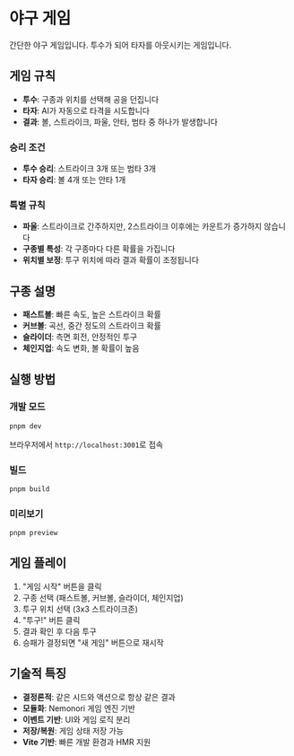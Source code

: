 # 야구 게임

간단한 야구 게임입니다. 투수가 되어 타자를 아웃시키는 게임입니다.

## 게임 규칙

- **투수**: 구종과 위치를 선택해 공을 던집니다
- **타자**: AI가 자동으로 타격을 시도합니다
- **결과**: 볼, 스트라이크, 파울, 안타, 범타 중 하나가 발생합니다

### 승리 조건

- **투수 승리**: 스트라이크 3개 또는 범타 3개
- **타자 승리**: 볼 4개 또는 안타 1개

### 특별 규칙

- **파울**: 스트라이크로 간주하지만, 2스트라이크 이후에는 카운트가 증가하지 않습니다
- **구종별 특성**: 각 구종마다 다른 확률을 가집니다
- **위치별 보정**: 투구 위치에 따라 결과 확률이 조정됩니다

## 구종 설명

- **패스트볼**: 빠른 속도, 높은 스트라이크 확률
- **커브볼**: 곡선, 중간 정도의 스트라이크 확률
- **슬라이더**: 측면 회전, 안정적인 투구
- **체인지업**: 속도 변화, 볼 확률이 높음

## 실행 방법

### 개발 모드
```bash
pnpm dev
```
브라우저에서 `http://localhost:3001`로 접속

### 빌드
```bash
pnpm build
```

### 미리보기
```bash
pnpm preview
```

## 게임 플레이

1. "게임 시작" 버튼을 클릭
2. 구종 선택 (패스트볼, 커브볼, 슬라이더, 체인지업)
3. 투구 위치 선택 (3x3 스트라이크존)
4. "투구!" 버튼 클릭
5. 결과 확인 후 다음 투구
6. 승패가 결정되면 "새 게임" 버튼으로 재시작

## 기술적 특징

- **결정론적**: 같은 시드와 액션으로 항상 같은 결과
- **모듈화**: Nemonori 게임 엔진 기반
- **이벤트 기반**: UI와 게임 로직 분리
- **저장/복원**: 게임 상태 저장 가능
- **Vite 기반**: 빠른 개발 환경과 HMR 지원
